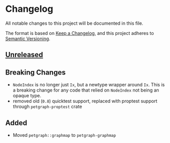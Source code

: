 # Changelog

All notable changes to this project will be documented in this file.

The format is based on [Keep a Changelog](https://keepachangelog.com/en/1.0.0/),
and this project adheres to [Semantic Versioning](https://semver.org/spec/v2.0.0.html).

## [Unreleased]

## Breaking Changes

- `NodeIndex` is no longer just `Ix`, but a newtype wrapper around `Ix`. This is a breaking change for any code that
  relied on `NodeIndex` not being an opaque type.
- removed old (`0.8`) quicktest support, replaced with proptest support through `petgraph-proptest` crate

## Added

- Moved `petgraph::graphmap` to `petgraph-graphmap`

[unreleased]: https://github.com/olivierlacan/keep-a-changelog/compare/petgraph@v0.6.3...HEAD
